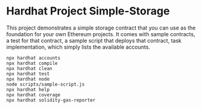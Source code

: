 # Hardhat Project Simple-Storage

This project  demonstrates a simple storage contract that you can use as the foundation for your own Ethereum projects. It comes with sample contracts, a test for that contract, a sample script that deploys that contract, task implementation, which simply lists the available accounts.

```shell
npx hardhat accounts
npx hardhat compile
npx hardhat clean
npx hardhat test
npx hardhat node
node scripts/sample-script.js
npx hardhat help
npx hardhat coverage
npx hardhat solidity-gas-reporter

```
